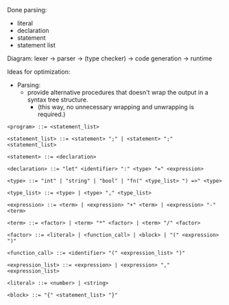 Done parsing:
- literal
- declaration
- statement
- statement list

Diagram: lexer -> parser -> (type checker) -> code generation -> runtime

Ideas for optimization:
- Parsing:
    - provide alternative procedures that doesn't wrap the output in a syntax tree structure.
        - (this way, no unnecessary wrapping and unwrapping is required.)

```bnf
<program> ::= <statement_list>

<statement_list> ::= <statement> ";" | <statement> ";" <statement_list>

<statement> ::= <declaration>

<declaration> ::= "let" <identifier> ":" <type> "=" <expression>

<type> ::= "int" | "string" | "bool" | "fn(" <type_list> ") =>" <type>

<type_list> ::= <type> | <type> "," <type_list>

<expression> ::= <term> | <expression> "+" <term> | <expression> "-" <term>

<term> ::= <factor> | <term> "*" <factor> | <term> "/" <factor>

<factor> ::= <literal> | <function_call> | <block> | "(" <expression> ")"

<function_call> ::= <identifier> "(" <expression_list> ")"

<expression_list> ::= <expression> | <expression> "," <expression_list>

<literal> ::= <number> | <string>

<block> ::= "{" <statement_list> "}"
```
